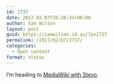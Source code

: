 ```yaml
---
id: 2737
date: 2017-02-07T16:28:31+00:00
author: Sam Wilson
layout: post
guid: https://samwilson.id.au/?p=2737
permalink: /2017/02/07/2737/
categories:
  - Open content
format: status
---
```

I’m heading to [MediaWiki with Stevo](https://www.meetup.com/SAGE-AU-WA/events/237040192/).